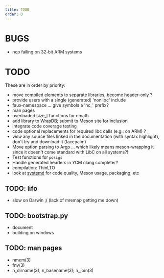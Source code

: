```yaml
---
title: TODO
order: 0
---
```


# BUGS

-	ncp failing on 32-bit ARM systems

# TODO

These are in order by priority:

-	move compiled elements to separate libraries, become header-only ?
-	provide users with a single (generated) 'nonlibc' include
-	faux-namespace ... give symbols a 'nc_' prefix?
-	man pages
-	overloaded size_t functions for nmath
-	add library to WrapDB; submit to Meson site for inclusion
-	integrate code coverage testing
-	code optional replacements for required libc calls (e.g.: on ARM) ?
-	*view* any source files linked in the documentation (with syntax highlight),
		don't try and download it (facepalm)
-	Move option parsing to Argp ... which likely means meson-wrapping it
		since it doesn't come standard with LibC on all systems?!
-	Test functions for `posigs`
-	Handle generated headers in YCM clang completer?
-	compilation: ThinLTO
- look at [systemd](https://github.com/systemd/systemd) for code quality, Meson usage, packaging, etc

## TODO: lifo

-	slow on Darwin ;(
		(lack of mremap getting me down)

## TODO: bootstrap.py

-	document
-	building on windows

## TODO: man pages

-	nmem(3)
-	fnv(3)
-	n_dirname(3); n_basename(3); n_join(3)
